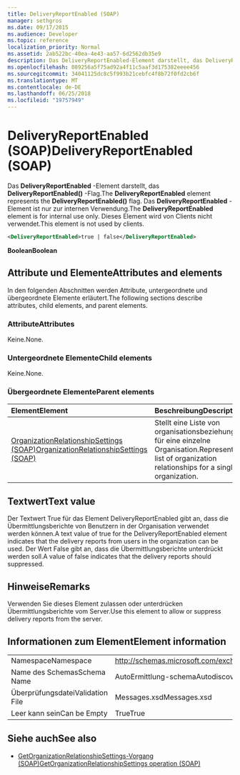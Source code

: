 ```yaml
---
title: DeliveryReportEnabled (SOAP)
manager: sethgros
ms.date: 09/17/2015
ms.audience: Developer
ms.topic: reference
localization_priority: Normal
ms.assetid: 2ab522bc-40ea-4e43-aa57-6d2562db35e9
description: Das DeliveryReportEnabled-Element darstellt, das DeliveryReportEnabled()-Flag. Das DeliveryReportEnabled-Element ist nur zur internen Verwendung. Dieses Element wird von Clients nicht verwendet.
ms.openlocfilehash: 089256a5f75ad92a4f11c5aaf3d175382eeee456
ms.sourcegitcommit: 34041125dc8c5f993b21cebfc4f8b72f0fd2cb6f
ms.translationtype: MT
ms.contentlocale: de-DE
ms.lasthandoff: 06/25/2018
ms.locfileid: "19757949"
---
```

# <a name="deliveryreportenabled-soap"></a><span data-ttu-id="37fde-105">DeliveryReportEnabled (SOAP)</span><span class="sxs-lookup"><span data-stu-id="37fde-105">DeliveryReportEnabled (SOAP)</span></span>

<span data-ttu-id="37fde-106">Das **DeliveryReportEnabled** -Element darstellt, das **DeliveryReportEnabled()** -Flag.</span><span class="sxs-lookup"><span data-stu-id="37fde-106">The **DeliveryReportEnabled** element represents the **DeliveryReportEnabled()** flag.</span></span> <span data-ttu-id="37fde-107">Das **DeliveryReportEnabled** -Element ist nur zur internen Verwendung.</span><span class="sxs-lookup"><span data-stu-id="37fde-107">The **DeliveryReportEnabled** element is for internal use only.</span></span> <span data-ttu-id="37fde-108">Dieses Element wird von Clients nicht verwendet.</span><span class="sxs-lookup"><span data-stu-id="37fde-108">This element is not used by clients.</span></span> 
  
```XML
<DeliveryReportEnabled>true | false</DeliveryReportEnabled>
```

 <span data-ttu-id="37fde-109">**Boolean**</span><span class="sxs-lookup"><span data-stu-id="37fde-109">**Boolean**</span></span>
## <a name="attributes-and-elements"></a><span data-ttu-id="37fde-110">Attribute und Elemente</span><span class="sxs-lookup"><span data-stu-id="37fde-110">Attributes and elements</span></span>

<span data-ttu-id="37fde-111">In den folgenden Abschnitten werden Attribute, untergeordnete und übergeordnete Elemente erläutert.</span><span class="sxs-lookup"><span data-stu-id="37fde-111">The following sections describe attributes, child elements, and parent elements.</span></span>
  
### <a name="attributes"></a><span data-ttu-id="37fde-112">Attribute</span><span class="sxs-lookup"><span data-stu-id="37fde-112">Attributes</span></span>

<span data-ttu-id="37fde-113">Keine.</span><span class="sxs-lookup"><span data-stu-id="37fde-113">None.</span></span>
  
### <a name="child-elements"></a><span data-ttu-id="37fde-114">Untergeordnete Elemente</span><span class="sxs-lookup"><span data-stu-id="37fde-114">Child elements</span></span>

<span data-ttu-id="37fde-115">Keine.</span><span class="sxs-lookup"><span data-stu-id="37fde-115">None.</span></span>
  
### <a name="parent-elements"></a><span data-ttu-id="37fde-116">Übergeordnete Elemente</span><span class="sxs-lookup"><span data-stu-id="37fde-116">Parent elements</span></span>

|<span data-ttu-id="37fde-117">**Element**</span><span class="sxs-lookup"><span data-stu-id="37fde-117">**Element**</span></span>|<span data-ttu-id="37fde-118">**Beschreibung**</span><span class="sxs-lookup"><span data-stu-id="37fde-118">**Description**</span></span>|
|:-----|:-----|
|[<span data-ttu-id="37fde-119">OrganizationRelationshipSettings (SOAP)</span><span class="sxs-lookup"><span data-stu-id="37fde-119">OrganizationRelationshipSettings (SOAP)</span></span>](organizationrelationshipsettings-soap.md) <br/> |<span data-ttu-id="37fde-120">Stellt eine Liste von organisationsbeziehungen für eine einzelne Organisation.</span><span class="sxs-lookup"><span data-stu-id="37fde-120">Represents a list of organization relationships for a single organization.</span></span>  <br/> |
   
## <a name="text-value"></a><span data-ttu-id="37fde-121">Textwert</span><span class="sxs-lookup"><span data-stu-id="37fde-121">Text value</span></span>

<span data-ttu-id="37fde-122">Der Textwert True für das Element DeliveryReportEnabled gibt an, dass die Übermittlungsberichte von Benutzern in der Organisation verwendet werden können.</span><span class="sxs-lookup"><span data-stu-id="37fde-122">A text value of true for the DeliveryReportEnabled element indicates that the delivery reports from users in the organization can be used.</span></span> <span data-ttu-id="37fde-123">Der Wert False gibt an, dass die Übermittlungsberichte unterdrückt werden soll.</span><span class="sxs-lookup"><span data-stu-id="37fde-123">A value of false indicates that the delivery reports should suppressed.</span></span>
  
## <a name="remarks"></a><span data-ttu-id="37fde-124">Hinweise</span><span class="sxs-lookup"><span data-stu-id="37fde-124">Remarks</span></span>

<span data-ttu-id="37fde-125">Verwenden Sie dieses Element zulassen oder unterdrücken Übermittlungsberichte vom Server.</span><span class="sxs-lookup"><span data-stu-id="37fde-125">Use this element to allow or suppress delivery reports from the server.</span></span>
  
## <a name="element-information"></a><span data-ttu-id="37fde-126">Informationen zum Element</span><span class="sxs-lookup"><span data-stu-id="37fde-126">Element information</span></span>

|||
|:-----|:-----|
|<span data-ttu-id="37fde-127">Namespace</span><span class="sxs-lookup"><span data-stu-id="37fde-127">Namespace</span></span>  <br/> |http://schemas.microsoft.com/exchange/2010/Autodiscover  <br/> |
|<span data-ttu-id="37fde-128">Name des Schemas</span><span class="sxs-lookup"><span data-stu-id="37fde-128">Schema Name</span></span>  <br/> |<span data-ttu-id="37fde-129">AutoErmittlung-schema</span><span class="sxs-lookup"><span data-stu-id="37fde-129">Autodiscover schema</span></span>  <br/> |
|<span data-ttu-id="37fde-130">Überprüfungsdatei</span><span class="sxs-lookup"><span data-stu-id="37fde-130">Validation File</span></span>  <br/> |<span data-ttu-id="37fde-131">Messages.xsd</span><span class="sxs-lookup"><span data-stu-id="37fde-131">Messages.xsd</span></span>  <br/> |
|<span data-ttu-id="37fde-132">Leer kann sein</span><span class="sxs-lookup"><span data-stu-id="37fde-132">Can be Empty</span></span>  <br/> |<span data-ttu-id="37fde-133">True</span><span class="sxs-lookup"><span data-stu-id="37fde-133">True</span></span>  <br/> |
   
## <a name="see-also"></a><span data-ttu-id="37fde-134">Siehe auch</span><span class="sxs-lookup"><span data-stu-id="37fde-134">See also</span></span>

- [<span data-ttu-id="37fde-135">GetOrganizationRelationshipSettings-Vorgang (SOAP)</span><span class="sxs-lookup"><span data-stu-id="37fde-135">GetOrganizationRelationshipSettings operation (SOAP)</span></span>](getorganizationrelationshipsettings-operation-soap.md)

